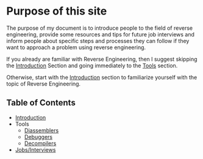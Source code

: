 # Purpose of this site
The purpose of my document is to introduce people to the field of reverse engineering, provide some resources and tips for future job interviews and inform people about specific steps and processes they can follow if they want to approach a problem using reverse engineering.

If you already are familiar with Reverse Engineering, then I suggest skipping the [Introduction](https://vigilante13.github.io/intro-to-re/intro.html) Section and going immediately to the [Tools](https://vigilante13.github.io/intro-to-re/tools-1.html) section.

Otherwise, start with the [Introduction](https://vigilante13.github.io/intro-to-re/intro.html) section to familiarize yourself with the topic of Reverse Engineering.

## Table of Contents
- [Introduction](https://vigilante13.github.io/intro-to-re/index.html)
- Tools
  - [Diassemblers](https://vigilante13.github.io/intro-to-re/tools-1.html)
  - [Debuggers](https://vigilante13.github.io/intro-to-re/tools-2.html)
  - [Decompilers](https://vigilante13.github.io/intro-to-re/tools-3.html)
- [Jobs/Interviews](https://vigilante13.github.io/intro-to-re/jobs.html)
